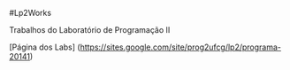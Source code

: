 #Lp2Works

Trabalhos do Laboratório de Programação II

[Página dos Labs] (https://sites.google.com/site/prog2ufcg/lp2/programa-20141)
